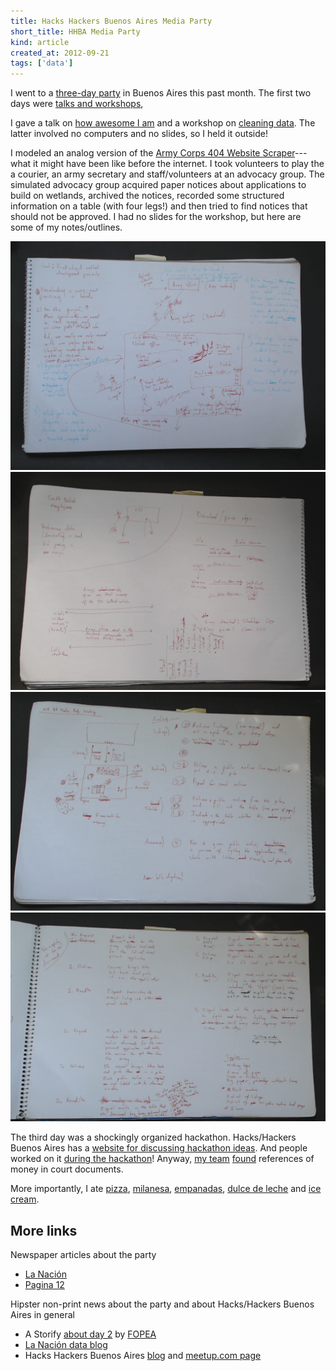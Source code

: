 ```yaml
---
title: Hacks Hackers Buenos Aires Media Party
short_title: HHBA Media Party
kind: article
created_at: 2012-09-21
tags: ['data']
---
```


I went to a [three-day party](http://mediaparty.hhba.info) in Buenos Aires this
past month. The first two days were
[talks and workshops](http://mediaparty.hhba.info/es/agosto2012/agenda/26/Agenda.htm),

I gave a talk on [how awesome I am](http://talks.thomaslevine.com/hh-ba-media-party-keynote/) and a workshop on
[cleaning data](http://mediaparty.hhba.info/es/agosto2012/talleres/56/Taller-18-De-la-web-al-spreadsheet-%C2%BFPara-qu%C3%A9-sirve-Scraper-Wiki.htm).
The latter involved no computers and no slides, so I held it outside!

I modeled an analog version of the
[Army Corps 404 Website Scraper](https://github.com/tlevine/wetlands)---what
it might have been like before the internet. I took volunteers to play the
a courier, an army secretary and staff/volunteers at an advocacy group. The
simulated advocacy group acquired paper notices about applications to build
on wetlands, archived the notices, recorded some structured information on a
table (with four legs!) and then tried to find notices that should not be
approved. I had no slides for the workshop, but here are some of my notes/outlines.

![Early outline/sketch about the workshop in a paper notebook](workshop-outline-1.png)
![Early outline/sketch about the workshop in a paper notebook](workshop-outline-2.png)
![Outline/sketch about the workshop's layout in a paper notebook](workshop-outline-3.png)
![Outline/sketch about the data-cleaning steps in a paper notebook](workshop-outline-4.png)

The third day was a shockingly organized hackathon. Hacks/Hackers Buenos Aires has
a [website for discussing hackathon ideas](http://hackdash.hhba.info/dashboard).
And people worked on it [during the hackathon](http://hackdash.hhba.info/p/4443109)!
Anyway, [my team](https://twitter.com/titayna/status/247533822600699904)
[found](https://gist.github.com/3762741) references of money in court documents.

More importantly, I ate
[pizza](http://es.wikipedia.org/wiki/Guerr%C3%ADn),
[milanesa](http://es.wikipedia.org/wiki/Milanesa),
[empanadas](http://es.wikipedia.org/wiki/Empanadas),
[dulce de leche](http://en.wikipedia.org/wiki/Dulce_de_leche) and
[ice cream](http://www.unaltravolta.com.ar/).

## More links

Newspaper articles about the party

* [La Nación](http://www.lanacion.com.ar/1500923-el-futuro-de-los-medios-a-debate-y-analisis-durante-3-dias-en-buenos-aires)
* [Pagina 12](http://www.pagina12.com.ar/diario/cdigital/31-202522-2012-09-04.html)

Hipster non-print news about the party and about Hacks/Hackers Buenos Aires in general

* A Storify [about day 2](http://storify.com/fopea/hacks-hackers-media-party-ba)
     by [FOPEA](http://fopea.org/)
* [La Nación data blog](http://blogs.lanacion.com.ar/data/)
* Hacks Hackers Buenos Aires [blog](http://hhba.info/) and
    [meetup.com page](http://www.meetup.com/HacksHackersBA/)
